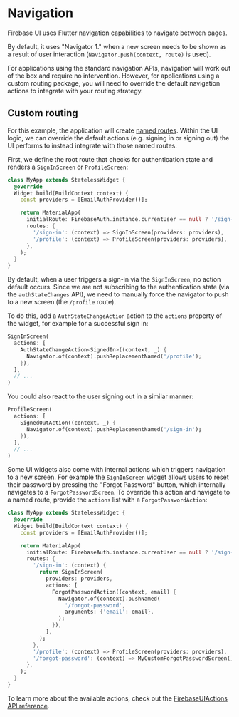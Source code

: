 # Navigation

Firebase UI uses Flutter navigation capabilities to navigate between pages.

By default, it uses "Navigator 1." when a new screen needs to be shown as a result of user interaction (`Navigator.push(context, route)` is used).

For applications using the standard navigation APIs, navigation will work out of the box and require no intervention. However, for applications using
a custom routing package, you will need to override the default navigation actions to integrate with your routing strategy.

## Custom routing

For this example, the application will create [named routes](https://docs.flutter.dev/cookbook/navigation/named-routes). Within the UI logic, we can
override the default actions (e.g. signing in or signing out) the UI performs to instead integrate with those named routes.

First, we define the root route that checks for authentication state and renders a `SignInScreen` or `ProfileScreen`:

```dart
class MyApp extends StatelessWidget {
  @override
  Widget build(BuildContext context) {
    const providers = [EmailAuthProvider()];

    return MaterialApp(
      initialRoute: FirebaseAuth.instance.currentUser == null ? '/sign-in' : '/profile',
      routes: {
        '/sign-in': (context) => SignInScreen(providers: providers),
        '/profile': (context) => ProfileScreen(providers: providers),
      },
    );
  }
}
```

By default, when a user triggers a sign-in via the `SignInScreen`, no action default occurs. Since we are not subscribing to the authentication
state (via the `authStateChanges` API), we need to manually force the navigator to push to a new screen (the `/profile` route).

To do this, add a `AuthStateChangeAction` action to the `actions` property of the widget, for example for a successful sign in:

```dart
SignInScreen(
  actions: [
    AuthStateChangeAction<SignedIn>((context, _) {
      Navigator.of(context).pushReplacementNamed('/profile');
    }),
  ],
  // ...
)
```

You could also react to the user signing out in a similar manner:

```dart
ProfileScreen(
  actions: [
    SignedOutAction((context, _) {
      Navigator.of(context).pushReplacementNamed('/sign-in');
    }),
  ],
  // ...
)
```

Some UI widgets also come with internal actions which triggers navigation to a new screen. For example the `SignInScreen` widget allows users to
reset their password by pressing the "Forgot Password" button, which internally navigates to a `ForgotPasswordScreen`. To override this action and
navigate to a named route, provide the `actions` list with a `ForgotPasswordAction`:

```dart
class MyApp extends StatelessWidget {
  @override
  Widget build(BuildContext context) {
    const providers = [EmailAuthProvider()];

    return MaterialApp(
      initialRoute: FirebaseAuth.instance.currentUser == null ? '/sign-in' : '/profile',
      routes: {
        '/sign-in': (context) {
          return SignInScreen(
            providers: providers,
            actions: [
              ForgotPasswordAction((context, email) {
                Navigator.of(context).pushNamed(
                  '/forgot-password',
                  arguments: {'email': email},
                );
              }),
            ],
          );
        },
        '/profile': (context) => ProfileScreen(providers: providers),
        '/forgot-password': (context) => MyCustomForgotPasswordScreen(),
      },
    );
  }
}
```

To learn more about the available actions, check out the [FirebaseUIActions API reference](https://pub.dev/documentation/firebase_ui_auth/latest/firebase_ui_auth/FirebaseUIActions-class.html).
